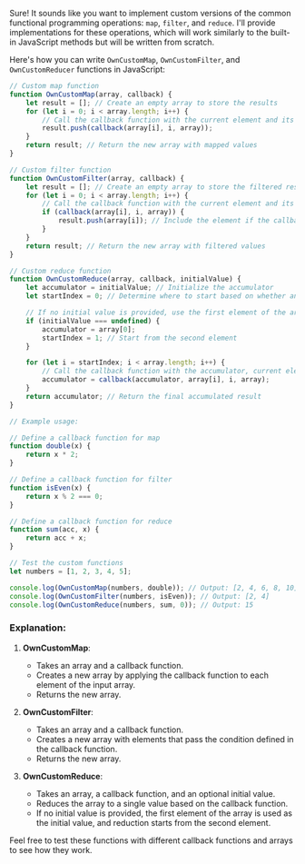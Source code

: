 Sure! It sounds like you want to implement custom versions of the common functional programming operations: `map`, `filter`, and `reduce`. I'll provide implementations for these operations, which will work similarly to the built-in JavaScript methods but will be written from scratch.

Here's how you can write `OwnCustomMap`, `OwnCustomFilter`, and `OwnCustomReducer` functions in JavaScript:

```javascript
// Custom map function
function OwnCustomMap(array, callback) {
    let result = []; // Create an empty array to store the results
    for (let i = 0; i < array.length; i++) {
        // Call the callback function with the current element and its index
        result.push(callback(array[i], i, array));
    }
    return result; // Return the new array with mapped values
}

// Custom filter function
function OwnCustomFilter(array, callback) {
    let result = []; // Create an empty array to store the filtered results
    for (let i = 0; i < array.length; i++) {
        // Call the callback function with the current element and its index
        if (callback(array[i], i, array)) {
            result.push(array[i]); // Include the element if the callback returns true
        }
    }
    return result; // Return the new array with filtered values
}

// Custom reduce function
function OwnCustomReduce(array, callback, initialValue) {
    let accumulator = initialValue; // Initialize the accumulator
    let startIndex = 0; // Determine where to start based on whether an initial value is provided

    // If no initial value is provided, use the first element of the array
    if (initialValue === undefined) {
        accumulator = array[0];
        startIndex = 1; // Start from the second element
    }

    for (let i = startIndex; i < array.length; i++) {
        // Call the callback function with the accumulator, current element, and its index
        accumulator = callback(accumulator, array[i], i, array);
    }
    return accumulator; // Return the final accumulated result
}

// Example usage:

// Define a callback function for map
function double(x) {
    return x * 2;
}

// Define a callback function for filter
function isEven(x) {
    return x % 2 === 0;
}

// Define a callback function for reduce
function sum(acc, x) {
    return acc + x;
}

// Test the custom functions
let numbers = [1, 2, 3, 4, 5];

console.log(OwnCustomMap(numbers, double)); // Output: [2, 4, 6, 8, 10]
console.log(OwnCustomFilter(numbers, isEven)); // Output: [2, 4]
console.log(OwnCustomReduce(numbers, sum, 0)); // Output: 15
```

### Explanation:

1. **OwnCustomMap**:
   - Takes an array and a callback function.
   - Creates a new array by applying the callback function to each element of the input array.
   - Returns the new array.

2. **OwnCustomFilter**:
   - Takes an array and a callback function.
   - Creates a new array with elements that pass the condition defined in the callback function.
   - Returns the new array.

3. **OwnCustomReduce**:
   - Takes an array, a callback function, and an optional initial value.
   - Reduces the array to a single value based on the callback function.
   - If no initial value is provided, the first element of the array is used as the initial value, and reduction starts from the second element.

Feel free to test these functions with different callback functions and arrays to see how they work.